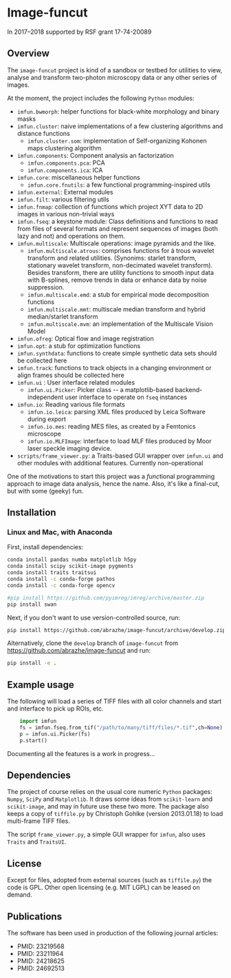 # Image-funcut

In 2017–2018 supported by RSF grant 17-74-20089

## Overview

The `image-funcut` project is kind of a sandbox or testbed for utilities to
view, analyse and transform two-photon microscopy data or any other series of
images.

At the moment, the project includes the following `Python` modules:
  - `imfun.bwmorph`: helper functions for black-white morphology and binary
    masks 
  - `imfun.cluster`: naive implementations of a few clustering algorithms and
      distance functions
    - `imfun.cluster.som`: implementation of Self-organizing Kohonen maps clustering
      algorithm
  - `imfun.components`: Component analysis an factorization
    - `imfun.components.pca`:  PCA
    - `imfun.components.ica`: ICA 
  - `imfun.core`: miscellaneous helper functions
    - `imfun.core.fnutils`: a few functional programming-inspired utils
  - `imfun.external`: External modules 
  - `imfun.filt`: various filtering utils
  - `imfun.fnmap`: collection of functions which project XYT data to 2D images
    in various non-trivial ways
  - `imfun.fseq`: a keystone module: Class definitions and functions to read
    from files of several formats and represent sequences of images (both lazy
    and not) and operations on them.
  - `imfun.multiscale`: Multiscale operations: image pyramids and the like.
    - `imfun.multiscale.atrous`: comprises functions for à trous wavelet transform and
    related utilities. (Synonims: starlet transform, stationary wavelet
    transform, non-decimated 
    wavelet transform). Besides transform, there are utility functions to smooth
    input data with B-splines, remove trends in data or enhance data by noise
    suppression. 
    - `imfun.multiscale.emd`: a stub for empirical mode decomposition functions
    - `imfun.multiscale.mmt`: multiscale median transform and hybrid median/starlet
      transform 
    - `imfun.multiscale.mvm`: an implementation of the Multiscale Vision Model
  - `imfun.ofreg`: Optical flow and image registration 
  - `imfun.opt`: a stub for optimization functions
  - `imfun.synthdata`: functions to create simple synthetic data sets should be
    collected here
  - `imfun.track`: functions to track objects in a changing environment or
    align frames should be collected here
  - `imfun.ui` : User interface related modules
    - `imfun.ui.Picker`: Picker class -- a matplotlib-based backend-independent user
      interface to operate on `fseq` instances
  - `imfun.io`: Reading various file formats
    - `imfun.io.leica`: parsing XML files produced by Leica Software during export
    - `imfun.io.mes`: reading MES files, as created by a Femtonics microscope
    - `imfun.io.MLFImage`: interface to load MLF files produced by Moor laser
      speckle imaging device.
  - `scripts/frame_viewer.py`: a Traits-based GUI wrapper over `imfun.ui` and other
    modules  with additional features. Currently non-operational

One of the motivations to start this project was a *func*tional
programming approach to image data analysis, hence the name. Also, it's like a
final-cut, but with some (geeky) fun.

## Installation
### Linux and Mac, with Anaconda

First, install dependencies:
```bash
conda install pandas numba matplotlib h5py
conda install scipy scikit-image pygments 
conda install traits traitsui
conda install -c conda-forge pathos
conda install -c conda-forge opencv

#pip install https://github.com/pyimreg/imreg/archive/master.zip
pip install swan
```

Next, if you don't want to use version-controlled source, run:

```bash
pip install https://github.com/abrazhe/image-funcut/archive/develop.zip
```

Alternatively, clone the `develop` branch of `image-funcut` from https://github.com/abrazhe/image-funcut and run:
```bash
pip install -e .
```

## Example usage
The following will load a series of TIFF files with all color channels and
start and interface to pick up ROIs, etc.
```python
    import imfun
    fs = imfun.fseq.from_tif("/path/to/many/tiff/files/*.tif",ch=None)
    p = imfun.ui.Picker(fs)
    p.start()
```
Documenting all the features is a work in progress...


## Dependencies

The project of course relies on the usual core numeric `Python` packages:
`Numpy`, `SciPy` and `Matplotlib`. It draws some ideas from `scikit-learn` and
`scikit-image`, and may in future use these two more. The package also keeps a
copy of  `tiffile.py` by Christoph Gohlke (version 2013.01.18) to load
multi-frame TIFF files.

The script `frame_viewer.py`, a simple GUI wrapper for `imfun`, also uses
`Traits` and `TraitsUI`.

## License

Except for files, adopted from external sources (such as `tiffile.py`) the code
is GPL. Other open licensing (e.g. MIT LGPL) can be leased on demand.

## Publications
The software has been used in production of the following journal articles:
  - PMID: 23219568
  - PMID: 23211964
  - PMID: 24218625
  - PMID: 24692513 
